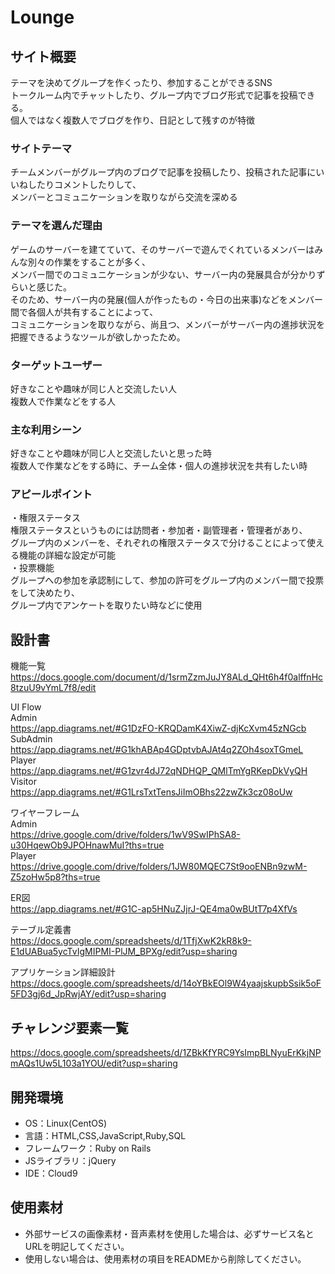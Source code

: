 # Lounge

## サイト概要
テーマを決めてグループを作くったり、参加することができるSNS<br>
トークルーム内でチャットしたり、グループ内でブログ形式で記事を投稿できる。<br>
個人ではなく複数人でブログを作り、日記として残すのが特徴<br>

### サイトテーマ
チームメンバーがグループ内のブログで記事を投稿したり、投稿された記事にいいねしたりコメントしたりして、<br>
メンバーとコミュニケーションを取りながら交流を深める<br>

### テーマを選んだ理由
ゲームのサーバーを建てていて、そのサーバーで遊んでくれているメンバーはみんな別々の作業をすることが多く、<br>
メンバー間でのコミュニケーションが少ない、サーバー内の発展具合が分かりずらいと感じた。<br>
そのため、サーバー内の発展(個人が作ったもの・今日の出来事)などをメンバー間で各個人が共有することによって、<br>
コミュニケーションを取りながら、尚且つ、メンバーがサーバー内の進捗状況を把握できるようなツールが欲しかったため。<br>

### ターゲットユーザー
好きなことや趣味が同じ人と交流したい人<br>
複数人で作業などをする人<br>

### 主な利用シーン
好きなことや趣味が同じ人と交流したいと思った時<br>
複数人で作業などをする時に、チーム全体・個人の進捗状況を共有したい時<br>

### アピールポイント
・権限ステータス<br>
権限ステータスというものには訪問者・参加者・副管理者・管理者があり、<br>
グループ内のメンバーを、それぞれの権限ステータスで分けることによって使える機能の詳細な設定が可能<br>
・投票機能<br>
グループへの参加を承認制にして、参加の許可をグループ内のメンバー間で投票をして決めたり、<br>
グループ内でアンケートを取りたい時などに使用<br>

## 設計書

機能一覧<br>
https://docs.google.com/document/d/1srmZzmJuJY8ALd_QHt6h4f0alffnHc8tzuU9vYmL7f8/edit

UI Flow<br>
Admin<br>
https://app.diagrams.net/#G1DzFO-KRQDamK4XiwZ-djKcXvm45zNGcb<br>
SubAdmin<br>
https://app.diagrams.net/#G1khABAp4GDptvbAJAt4q2ZOh4soxTGmeL<br>
Player<br>
https://app.diagrams.net/#G1zvr4dJ72qNDHQP_QMlTmYgRKepDkVyQH<br>
Visitor<br>
https://app.diagrams.net/#G1LrsTxtTensJiImOBhs22zwZk3cz08oUw

ワイヤーフレーム<br>
Admin<br>
https://drive.google.com/drive/folders/1wV9SwIPhSA8-u30HqewOb9JPOHnawMuI?ths=true<br>
Player<br>
https://drive.google.com/drive/folders/1JW80MQEC7St9ooENBn9zwM-Z5zoHw5p8?ths=true

ER図<br>
https://app.diagrams.net/#G1C-ap5HNuZJjrJ-QE4ma0wBUtT7p4XfVs

テーブル定義書<br>
https://docs.google.com/spreadsheets/d/1TfjXwK2kR8k9-E1dUABua5ycTvIgMIPMI-PlJM_BPXg/edit?usp=sharing

アプリケーション詳細設計<br>
https://docs.google.com/spreadsheets/d/14oYBkEOl9W4yaajskupbSsik5oF5FD3gj6d_JpRwjAY/edit?usp=sharing

## チャレンジ要素一覧
https://docs.google.com/spreadsheets/d/1ZBkKfYRC9YsImpBLNyuErKkjNPmAQs1Uw5L103a1YOU/edit?usp=sharing

## 開発環境
- OS：Linux(CentOS)
- 言語：HTML,CSS,JavaScript,Ruby,SQL
- フレームワーク：Ruby on Rails
- JSライブラリ：jQuery
- IDE：Cloud9

## 使用素材
- 外部サービスの画像素材・音声素材を使用した場合は、必ずサービス名とURLを明記してください。
- 使用しない場合は、使用素材の項目をREADMEから削除してください。
